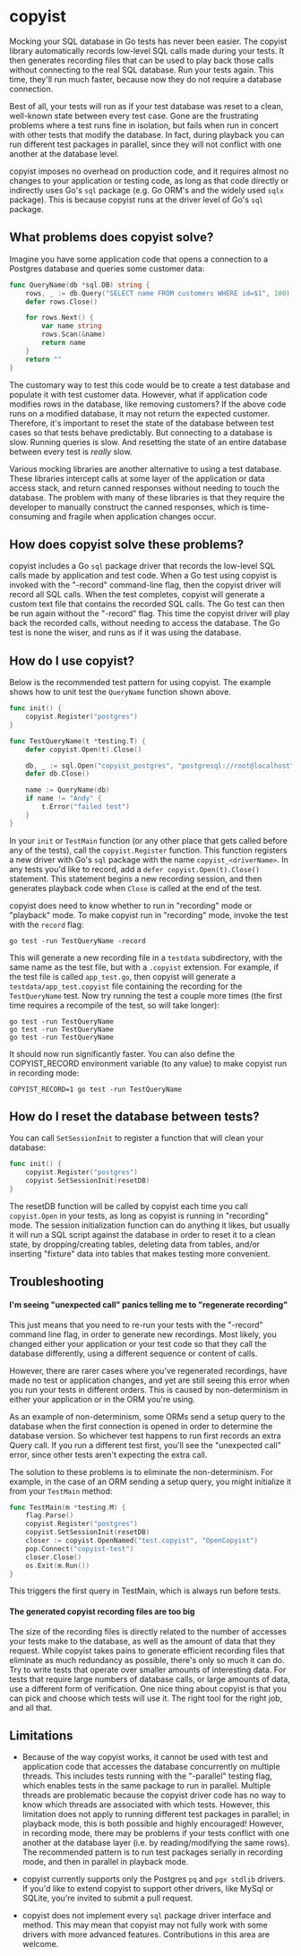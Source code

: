 # copyist
Mocking your SQL database in Go tests has never been easier. The copyist library
automatically records low-level SQL calls made during your tests. It then
generates recording files that can be used to play back those calls without
connecting to the real SQL database. Run your tests again. This time, they'll
run much faster, because now they do not require a database connection.

Best of all, your tests will run as if your test database was reset to a clean,
well-known state between every test case. Gone are the frustrating problems
where a test runs fine in isolation, but fails when run in concert with other
tests that modify the database. In fact, during playback you can run different
test packages in parallel, since they will not conflict with one another at the
database level.

copyist imposes no overhead on production code, and it requires almost no
changes to your application or testing code, as long as that code directly or
indirectly uses Go's `sql` package (e.g. Go ORM's and the widely used `sqlx`
package). This is because copyist runs at the driver level of Go's `sql`
package.

## What problems does copyist solve?
Imagine you have some application code that opens a connection to a Postgres
database and queries some customer data:
```go
func QueryName(db *sql.DB) string {
	rows, _ := db.Query("SELECT name FROM customers WHERE id=$1", 100)
	defer rows.Close()

	for rows.Next() {
		var name string
		rows.Scan(&name)
		return name
	}
	return ""
}
```
The customary way to test this code would be to create a test database and
populate it with test customer data. However, what if application code modifies
rows in the database, like removing customers? If the above code runs on a
modified database, it may not return the expected customer. Therefore, it's
important to reset the state of the database between test cases so that tests
behave predictably. But connecting to a database is slow. Running queries is
slow. And resetting the state of an entire database between every test is
*really* slow.

Various mocking libraries are another alternative to using a test database.
These libraries intercept calls at some layer of the application or data access
stack, and return canned responses without needing to touch the database. The
problem with many of these libraries is that they require the developer to
manually construct the canned responses, which is time-consuming and fragile
when application changes occur.

## How does copyist solve these problems?
copyist includes a Go `sql` package driver that records the low-level SQL calls
made by application and test code. When a Go test using copyist is invoked with
the "-record" command-line flag, then the copyist driver will record all SQL
calls. When the test completes, copyist will generate a custom text file that
contains the recorded SQL calls. The Go test can then be run again without the
"-record" flag. This time the copyist driver will play back the recorded calls,
without needing to access the database. The Go test is none the wiser, and runs
as if it was using the database.

## How do I use copyist?
Below is the recommended test pattern for using copyist. The example shows how
to unit test the `QueryName` function shown above. 
```go
func init() {
	copyist.Register("postgres")
}

func TestQueryName(t *testing.T) {
	defer copyist.Open(t).Close()

	db, _ := sql.Open("copyist_postgres", "postgresql://root@localhost")
	defer db.Close()

	name := QueryName(db)
	if name != "Andy" {
		t.Error("failed test")
	}
}
```
In your `init` or `TestMain` function (or any other place that gets called
before any of the tests), call the `copyist.Register` function. This function
registers a new driver with Go's `sql` package with the name
`copyist_<driverName>`. In any tests you'd like to record, add a
`defer copyist.Open(t).Close()` statement. This statement begins a new recording
session, and then generates playback code when `Close` is called at the end of
the test.

copyist does need to know whether to run in "recording" mode or "playback" mode.
To make copyist run in "recording" mode, invoke the test with the `record` flag:
```
go test -run TestQueryName -record
``` 
This will generate a new recording file in a `testdata` subdirectory, with the
same name as the test file, but with a `.copyist` extension. For example, if the
test file is called `app_test.go`, then copyist will generate a
`testdata/app_test.copyist` file containing the recording for the
`TestQueryName` test. Now try running the test a couple more times (the first
time requires a recompile of the test, so will take longer):
```
go test -run TestQueryName
go test -run TestQueryName
go test -run TestQueryName
```
It should now run significantly faster. You can also define the COPYIST_RECORD
environment variable (to any value) to make copyist run in recording mode:
```
COPYIST_RECORD=1 go test -run TestQueryName
``` 

## How do I reset the database between tests?
You can call `SetSessionInit` to register a function that will clean your
database:
```go
func init() {
    copyist.Register("postgres")
    copyist.SetSessionInit(resetDB)
}
``` 
The resetDB function will be called by copyist each time you call `copyist.Open`
in your tests, as long as copyist is running in "recording" mode. The session
initialization function can do anything it likes, but usually it will run a SQL
script against the database in order to reset it to a clean state, by
dropping/creating tables, deleting data from tables, and/or inserting "fixture"
data into tables that makes testing more convenient.

## Troubleshooting
#### I'm seeing "unexpected call" panics telling me to "regenerate recording"
This just means that you need to re-run your tests with the "-record" command
line flag, in order to generate new recordings. Most likely, you changed either
your application or your test code so that they call the database differently,
using a different sequence or content of calls.

However, there are rarer cases where you've regenerated recordings, have made no
test or application changes, and yet are still seeing this error when you run
your tests in different orders. This is caused by non-determinism in either your
application or in the ORM you're using.

As an example of non-determinism, some ORMs send a setup query to the database
when the first connection is opened in order to determine the database version.
So whichever test happens to run first records an extra Query call. If you run
a different test first, you'll see the "unexpected call" error, since other
tests aren't expecting the extra call.

The solution to these problems is to eliminate the non-determinism. For example,
in the case of an ORM sending a setup query, you might initialize it from your
`TestMain` method:
```go
func TestMain(m *testing.M) {
	flag.Parse()
	copyist.Register("postgres")
	copyist.SetSessionInit(resetDB)
	closer := copyist.OpenNamed("test.copyist", "OpenCopyist")
	pop.Connect("copyist-test")
	closer.Close()
	os.Exit(m.Run())
}
```
This triggers the first query in TestMain, which is always run before tests.

#### The generated copyist recording files are too big
The size of the recording files is directly related to the number of accesses
your tests make to the database, as well as the amount of data that they
request. While copyist takes pains to generate efficient recording files that
eliminate as much redundancy as possible, there's only so much it can do. Try
to write tests that operate over smaller amounts of interesting data. For tests
that require large numbers of database calls, or large amounts of data, use a
different form of verification. One nice thing about copyist is that you can
pick and choose which tests will use it. The right tool for the right job, and
all that.

## Limitations
* Because of the way copyist works, it cannot be used with test and application
  code that accesses the database concurrently on multiple threads. This
  includes tests running with the "-parallel" testing flag, which enables tests
  in the same package to run in parallel. Multiple threads are problematic
  because the copyist driver code has no way to know which threads are
  associated with which tests. However, this limitation does not apply to
  running different test packages in parallel; in playback mode, this is both
  possible and highly encouraged! However, in recording mode, there may be
  problems if your tests conflict with one another at the database layer (i.e.
  by reading/modifying the same rows). The recommended pattern is to run test
  packages serially in recording mode, and then in parallel in playback mode.

* copyist currently supports only the Postgres `pq` and `pgx stdlib` drivers. If
  you'd like to extend copyist to support other drivers, like MySql or SQLite,
  you're invited to submit a pull request.

* copyist does not implement every `sql` package driver interface and method.
  This may mean that copyist may not fully work with some drivers with more
  advanced features. Contributions in this area are welcome.
